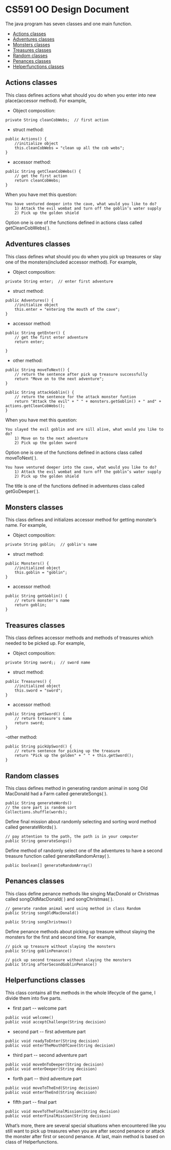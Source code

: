 # CS591 OO Design Document
The java program has seven classes and one main function.
* [Actions classes](#Actions-classes)
* [Adventures classes](#Adventures-classes)
* [Monsters classes](#Monsters-classes)
* [Treasures classes](#Treasures-classes)
* [Random classes](#Random-classes)
* [Penances classes](#Penances-classes)
* [Helperfunctions classes](#Helperfunctions-classes)

## Actions classes
This class defines actions what should you do when you enter into new place(accessor method). For example,
- Object composition:
```
private String cleanCobWebs;  // first action

```
- struct method:
```
public Actions() {
    //initialize object
    this.cleanCobWebs = "clean up all the cob webs";  
}
```
- accessor method:
```
public String getCleanCobWebs() {
    // get the first action
    return cleanCobWebs;      
}
```
When you have met this question:
```
You have ventured deeper into the cave, what would you like to do?
    1) Attack the evil wombat and turn off the goblin’s water supply 
    2) Pick up the golden shield
```
Option one is one of the functions defined in actions class called getCleanCobWebs( ).
## Adventures classes
This class defines what should you do when you pick up treasures or slay one of the monsters(included accessor method). For example,
- Object composition:
```
private String enter;  // enter first adventure

```
- struct method:
```
public Adventures() {
    //initialize object
    this.enter = "entering the mouth of the cave";  
}
```
- accessor method:
```
public String getEnter() {
    // get the first enter adventure
    return enter;      
    
}
```
- other method:
```
public String moveToNext() {
    // return the sentence after pick up treasure successfully
    return "Move on to the next adventure"; 
}

public String attackGoblin() {
    // return the sentence for the attack monster funtion
    return "Attack the evil" + " " + monsters.getGoblin() + " and" + actions.getCleanCobWebs();
}
```
When you have met this question:
```
You slayed the evil goblin and are sill alive, what would you like to do? 
    1) Move on to the next adventure 
    2) Pick up the golden sword
```
Option one is one of the functions defined in actions class called moveToNext( ).
```
You have ventured deeper into the cave, what would you like to do?
    1) Attack the evil wombat and turn off the goblin’s water supply 
    2) Pick up the golden shield
```
The title is one of the functions defined in adventures class called getGoDeeper( ).

## Monsters classes
This class defines and initializes accessor method for getting monster’s name. For example,
- Object composition:
```
private String goblin;  // goblin's name

```
- struct method:
```
public Monsters() {
    //initialized object
    this.goblin = "goblin";
}
```
- accessor method:
```
public String getGoblin() {
    // return monster's name
    return goblin;
}
```
## Treasures classes
This class defines accessor methods and methods of treasures which needed to be picked up. For example,
- Object composition:
```
private String sword;;  // sword name

```
- struct method:
```
public Treasures() {
    //initialized object
    this.sword = "sword";
}
```
- accessor method:
```
public String getSword() {
    // return treasure's name
    return sword;
}
```
-other method:
```
public String pickUpSword() {
    // return sentence for picking up the treasure 
    return "Pick up the golden" + " " + this.getSword();
}
```

## Random classes
This class defines method in generating random animal in song Old MacDonald had a Farm called generateSongs( ). 
```
public String generateWords()
// the core part is random sort 
Collections.shuffle(words);
```
Define final mission about randomly selecting and sorting word method called generateWords( ).
```
// pay attention to the path, the path is in your computer
public String generateSongs()
```
Define method of randomly select one of the adventures to have a second treasure function called generateRandomArray( ).
```
public boolean[] generateRandomArray()
```

## Penances classes
This class define penance methods like singing MacDonald or Christmas called songOldMacDonald( ) and songChristmas( ). 
```
// generate random animal word using method in class Random
public String songOldMacDonald()

public String songChristmas()
```
Define penance methods about picking up treasure without slaying the monsters for the first and second time. For example,
```
// pick up treasure without slaying the monsters
public String goblinPenance()

// pick up second treasure without slaying the monsters
public String afterSecondGoblinPenance()
```

## Helperfunctions classes
This class contains all the methods in the whole lifecycle of the game, I divide them into five parts.
* first part -- welcome part
```
public void welcome()
public void acceptChallenge(String decision)
```
* second part -- first adventure part
```
public void readyToEnter(String decision)
public void enterTheMouthOfCave(String decision)

```
* third part -- second adventure part
```
public void moveOnToDeeper(String decision)
public void enterDeeper(String decision)
```
* forth part -- third adventure part
```
public void moveToTheEnd(String decision)
public void enterTheEnd(String decision)
```
* fifth part -- final part
```
public void moveToTheFinalMission(String decision)
public void enterFinalMission(String decision)
```
What’s more, there are several special situations when encountered like you still want to pick up treasures when you are after second penance or attack the monster after first or second penance. 
At last, main method is based on class of Helperfunctions.
